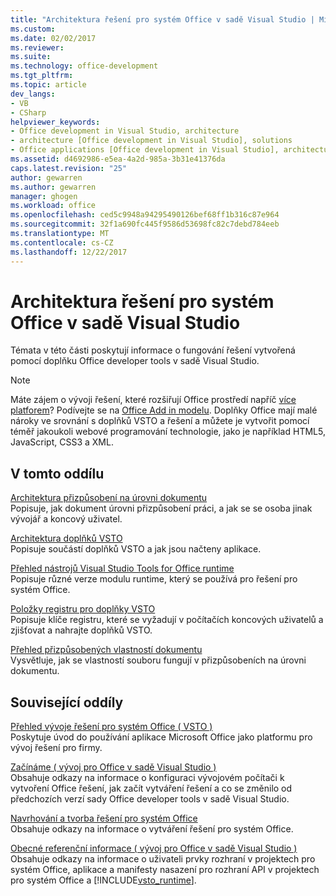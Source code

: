 ```yaml
---
title: "Architektura řešení pro systém Office v sadě Visual Studio | Microsoft Docs"
ms.custom: 
ms.date: 02/02/2017
ms.reviewer: 
ms.suite: 
ms.technology: office-development
ms.tgt_pltfrm: 
ms.topic: article
dev_langs:
- VB
- CSharp
helpviewer_keywords:
- Office development in Visual Studio, architecture
- architecture [Office development in Visual Studio], solutions
- Office applications [Office development in Visual Studio], architecture
ms.assetid: d4692986-e5ea-4a2d-985a-3b31e41376da
caps.latest.revision: "25"
author: gewarren
ms.author: gewarren
manager: ghogen
ms.workload: office
ms.openlocfilehash: ced5c9948a94295490126bef68ff1b316c87e964
ms.sourcegitcommit: 32f1a690fc445f9586d53698fc82c7debd784eeb
ms.translationtype: MT
ms.contentlocale: cs-CZ
ms.lasthandoff: 12/22/2017
---
```

# <a name="architecture-of-office-solutions-in-visual-studio"></a>Architektura řešení pro systém Office v sadě Visual Studio
  Témata v této části poskytují informace o fungování řešení vytvořená pomocí doplňku Office developer tools v sadě Visual Studio.  
  
> [!NOTE]  
>  Máte zájem o vývoji řešení, které rozšiřují Office prostředí napříč [více platforem](https://dev.office.com/add-in-availability)? Podívejte se na [Office Add in modelu](https://dev.office.com/docs/add-ins/overview/office-add-ins). Doplňky Office mají malé nároky ve srovnání s doplňků VSTO a řešení a můžete je vytvořit pomocí téměř jakoukoli webové programování technologie, jako je například HTML5, JavaScript, CSS3 a XML.  
  
## <a name="in-this-section"></a>V tomto oddílu  
 [Architektura přizpůsobení na úrovni dokumentu](../vsto/architecture-of-document-level-customizations.md)  
 Popisuje, jak dokument úrovni přizpůsobení práci, a jak se se osoba jinak vývojář a koncový uživatel.  
  
 [Architektura doplňků VSTO](../vsto/architecture-of-vsto-add-ins.md)  
 Popisuje součástí doplňků VSTO a jak jsou načteny aplikace.  
  
 [Přehled nástrojů Visual Studio Tools for Office runtime](../vsto/visual-studio-tools-for-office-runtime-overview.md)  
 Popisuje různé verze modulu runtime, který se používá pro řešení pro systém Office.  
  
 [Položky registru pro doplňky VSTO](../vsto/registry-entries-for-vsto-add-ins.md)  
 Popisuje klíče registru, které se vyžadují v počítačích koncových uživatelů a zjišťovat a nahrajte doplňků VSTO.  
  
 [Přehled přizpůsobených vlastností dokumentu](../vsto/custom-document-properties-overview.md)  
 Vysvětluje, jak se vlastností souboru fungují v přizpůsobeních na úrovni dokumentu.  
  
## <a name="related-sections"></a>Související oddíly  
 [Přehled vývoje řešení pro systém Office &#40; VSTO &#41;](../vsto/office-solutions-development-overview-vsto.md)  
 Poskytuje úvod do používání aplikace Microsoft Office jako platformu pro vývoj řešení pro firmy.  
  
 [Začínáme &#40; vývoj pro Office v sadě Visual Studio &#41;](../vsto/getting-started-office-development-in-visual-studio.md)  
 Obsahuje odkazy na informace o konfiguraci vývojovém počítači k vytvoření Office řešení, jak začít vytváření řešení a co se změnilo od předchozích verzí sady Office developer tools v sadě Visual Studio.  
  
 [Navrhování a tvorba řešení pro systém Office](../vsto/designing-and-creating-office-solutions.md)  
 Obsahuje odkazy na informace o vytváření řešení pro systém Office.  
  
 [Obecné referenční informace &#40; vývoj pro Office v sadě Visual Studio &#41;](../vsto/general-reference-office-development-in-visual-studio.md)  
 Obsahuje odkazy na informace o uživateli prvky rozhraní v projektech pro systém Office, aplikace a manifesty nasazení pro rozhraní API v projektech pro systém Office a [!INCLUDE[vsto_runtime](../vsto/includes/vsto-runtime-md.md)].  
  
  